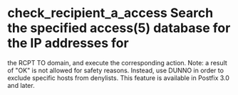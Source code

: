 # check_recipient_a_access Search the specified access(5) database for the IP addresses for
the RCPT TO domain, and execute the corresponding action.  Note:
a result of "OK" is not allowed for safety reasons. Instead, use
DUNNO in order to exclude specific hosts from denylists.  This
feature is available in Postfix 3.0 and later. 